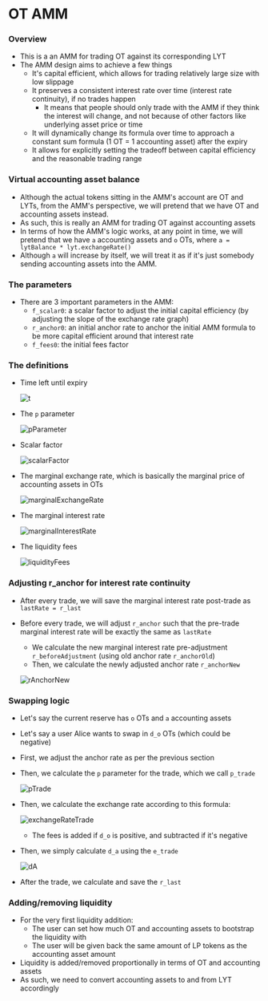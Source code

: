 # OT AMM

### Overview
* This is a an AMM for trading OT against its corresponding LYT
* The AMM design aims to achieve a few things
  * It's capital efficient, which allows for trading relatively large size with low slippage
  * It preserves a consistent interest rate over time (interest rate continuity), if no trades happen
    * It means that people should only trade with the AMM if they think the interest will change, and not because of other factors like underlying asset price or time
  * It will dynamically change its formula over time to approach a constant sum formula (1 OT = 1 accounting asset) after the expiry
  * It allows for explicitly setting the tradeoff between capital efficiency and the reasonable trading range
  
### Virtual accounting asset balance
* Although the actual tokens sitting in the AMM's account are OT and LYTs, from the AMM's perspective, we will pretend that we have OT and accounting assets instead.
* As such, this is really an AMM for trading OT against accounting assets
* In terms of how the AMM's logic works, at any point in time, we will pretend that we have `a` accounting assets and `o` OTs, where `a = lytBalance * lyt.exchangeRate()`
* Although `a` will increase by itself, we will treat it as if it's just somebody sending accounting assets into the AMM.

### The parameters
* There are 3 important parameters in the AMM:
  * `f_scalar0`: a scalar factor to adjust the initial capital efficiency (by adjusting the slope of the exchange rate graph)
  * `r_anchor0`: an initial anchor rate to anchor the initial AMM formula to be more capital efficient around that interest rate
  * `f_fees0`: the initial fees factor

### The definitions
* Time left until expiry

    ![t](https://latex.codecogs.com/svg.image?t&space;=&space;\frac{timeToExpiry}{contractDuration})

* The `p` parameter

    ![pParameter](https://latex.codecogs.com/svg.image?p=&space;\frac{otAmount}{otAmount&space;&plus;&space;accountingAssetAmount}&space;=&space;\frac{o}{o&plus;a})

* Scalar factor

    ![scalarFactor](https://latex.codecogs.com/svg.image?f_{scalar}&space;=&space;\frac{f_{scalar0}}{t})

* The marginal exchange rate, which is basically the marginal price of accounting assets in OTs

    ![marginalExchangeRate](https://latex.codecogs.com/svg.image?marginalExchangeRate&space;=&space;e_{marginal}&space;=&space;\frac{1}{f_{scalar}}&space;\times&space;ln(\frac{p}{1-p})&space;&plus;&space;r_{anchor})

* The marginal interest rate
  
    ![marginalInterestRate](https://latex.codecogs.com/svg.image?r_{marginal}&space;=&space;(e_{marginal}&space;-&space;1)&space;\times&space;\frac{1year}{timeToExpiry})

* The liquidity fees
  
    ![liquidityFees](https://latex.codecogs.com/svg.image?f_{fees}&space;=&space;f_{fees0}\times&space;t)

### Adjusting r_anchor for interest rate continuity
* After every trade, we will save the marginal interest rate post-trade as `lastRate = r_last`
* Before every trade, we will adjust `r_anchor` such that the pre-trade marginal interest rate will be exactly the same as `lastRate`
  * We calculate the new marginal interest rate pre-adjustment `r_beforeAdjustment` (using old anchor rate `r_anchorOld`)
  * Then, we calculate the newly adjusted anchor rate `r_anchorNew`
  
  ![rAnchorNew](https://latex.codecogs.com/svg.image?r_{anchorNew}&space;=&space;r_{anchorOld}&space;-&space;(r_{beforeAdjustment}&space;-&space;r_{last})&space;\times&space;\frac{timeToExpiry}{1year})

### Swapping logic
* Let's say the current reserve has `o` OTs and `a` accounting assets
* Let's say a user Alice wants to swap in `d_o` OTs (which could be negative)
* First, we adjust the anchor rate as per the previous section
* Then, we calculate the `p` parameter for the trade, which we call `p_trade`
  
    ![pTrade](https://latex.codecogs.com/svg.image?p_{trade}&space;=&space;\frac{o&space;&plus;&space;d_o}{o&plus;a})

* Then, we calculate the exchange rate according to this formula:
  
    ![exchangeRateTrade](https://latex.codecogs.com/svg.image?e_{trade}&space;=&space;\frac{1}{f_{scalar}}&space;\times&space;ln(\frac{p_{trade}}{1-p_{trade}})&space;&plus;&space;r_{anchor}&space;\pm&space;f_{fees})

    * The fees is added if `d_o` is positive, and subtracted if it's negative
* Then, we simply calculate `d_a` using the `e_trade`
  
    ![dA](https://latex.codecogs.com/svg.image?d_a&space;=&space;-&space;\frac{d_o}{e_{trade}})

* After the trade, we calculate and save the `r_last`

### Adding/removing liquidity
* For the very first liquidity addition:
  * The user can set how much OT and accounting assets to bootstrap the liquidity with
  * The user will be given back the same amount of LP tokens as the accounting asset amount
* Liquidity is added/removed proportionally in terms of OT and accounting assets
* As such, we need to convert accounting assets to and from LYT accordingly


